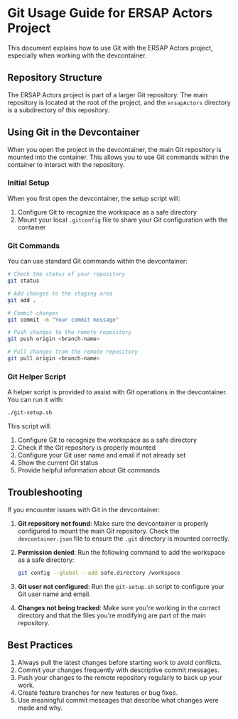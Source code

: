 # Git Usage Guide for ERSAP Actors Project

This document explains how to use Git with the ERSAP Actors project, especially when working with the devcontainer.

## Repository Structure

The ERSAP Actors project is part of a larger Git repository. The main repository is located at the root of the project, and the `ersapActors` directory is a subdirectory of this repository.

## Using Git in the Devcontainer

When you open the project in the devcontainer, the main Git repository is mounted into the container. This allows you to use Git commands within the container to interact with the repository.

### Initial Setup

When you first open the devcontainer, the setup script will:

1. Configure Git to recognize the workspace as a safe directory
2. Mount your local `.gitconfig` file to share your Git configuration with the container

### Git Commands

You can use standard Git commands within the devcontainer:

```bash
# Check the status of your repository
git status

# Add changes to the staging area
git add .

# Commit changes
git commit -m "Your commit message"

# Push changes to the remote repository
git push origin <branch-name>

# Pull changes from the remote repository
git pull origin <branch-name>
```

### Git Helper Script

A helper script is provided to assist with Git operations in the devcontainer. You can run it with:

```bash
./git-setup.sh
```

This script will:
1. Configure Git to recognize the workspace as a safe directory
2. Check if the Git repository is properly mounted
3. Configure your Git user name and email if not already set
4. Show the current Git status
5. Provide helpful information about Git commands

## Troubleshooting

If you encounter issues with Git in the devcontainer:

1. **Git repository not found**: Make sure the devcontainer is properly configured to mount the main Git repository. Check the `devcontainer.json` file to ensure the `.git` directory is mounted correctly.

2. **Permission denied**: Run the following command to add the workspace as a safe directory:
   ```bash
   git config --global --add safe.directory /workspace
   ```

3. **Git user not configured**: Run the `git-setup.sh` script to configure your Git user name and email.

4. **Changes not being tracked**: Make sure you're working in the correct directory and that the files you're modifying are part of the main repository.

## Best Practices

1. Always pull the latest changes before starting work to avoid conflicts.
2. Commit your changes frequently with descriptive commit messages.
3. Push your changes to the remote repository regularly to back up your work.
4. Create feature branches for new features or bug fixes.
5. Use meaningful commit messages that describe what changes were made and why. 